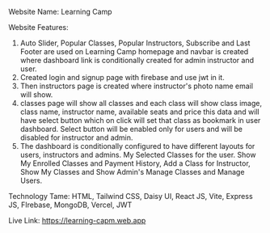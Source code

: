 Website Name: Learning Camp

Website Features:

1. Auto Slider, Popular Classes, Popular Instructors, Subscribe and Last Footer are used on Learning Camp homepage and navbar is created where dashboard link is conditionally created for admin instructor and user.
2. Created login and signup page with firebase and use jwt in it.
3. Then instructors page is created where instructor's photo name email will show.
4. classes page will show all classes and each class will show class image, class name, instructor name, available seats and price this data and will have select button which on click will set that class as bookmark in user dashboard. Select button will be enabled only for users and will be disabled for instructor and admin.
5. The dashboard is conditionally configured to have different layouts for users, instructors and admins. My Selected Classes for the user. Show My Enrolled Classes and Payment History, Add a Class for Instructor, Show My Classes and Show Admin's Manage Classes and Manage Users.


Technology Tame: HTML, Tailwind CSS, Daisy UI, React JS, Vite, Express JS, FIrebase, MongoDB, Vercel, JWT

Live Link: https://learning-capm.web.app
